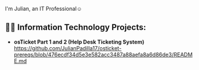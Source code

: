  I'm Julian, an IT Professional</a>☺</h1>

<h2>👨‍💻 Information Technology Projects:</h2>

- <b>osTicket Part 1 and 2 (Help Desk Ticketing System)</b>
 https://github.com/JulianPadilla17/osticket-prereqs/blob/476ecdf34d5e3e582acc3487a88aefa8a6d86de3/README.md

  

  
